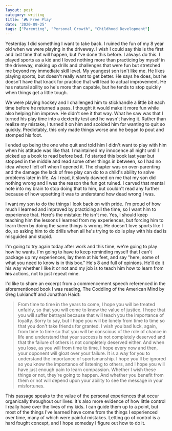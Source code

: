 ```yaml
---
layout: post
category: writing
title: '🎮 Free Play'
date: '2020-09-25'
tags: ["Parenting", "Personal Growth", "Childhood Development"]
---
```


Yesterday I did something I want to take back. I ruined the fun of my 8 year old when we were playing in the driveway. I wish I could say this is the first and last time that will happen, but I've done this before. I always do this. I played sports as a kid and I loved nothing more than practicing by myself in the driveway, making up drills and challenges that were fun but stretched me beyond my immediate skill level. My youngest son isn't like me. He likes playing sports, but doesn't really want to get better. He says he does, but he doesn't have that knack for practice that will lead to actual improvement. He has natural ability so he's more than capable, but he tends to stop quickly when things get a little tough.

<!--more-->

We were playing hockey and I challenged him to stickhandle a little bit each time before he returned a pass. I thought it would make it more fun while also helping him improve. He didn't see it that way. What he saw was that I turned his play time into a dexterity test and he wasn't having it. Rather than realize my mistake, I turned it on him and scolded him for wanting to quit so quickly. Predictably, this only made things worse and he began to pout and stomped his foot. 

I ended up being the one who quit and told him I didn't want to play with him when his attitude was like that. I maintained my innocence all night until I picked up a book to read before bed. I'd started this book last year but stopped in the middle and read some other things in between, so I had no idea where I left off when I opened it. The chapter was on over-parenting and the damage the lack of free play can do to a child's ability to solve problems later in life. As I read, it slowly dawned on me that my son did nothing wrong and __I__ was the reason the fun got ruined. I carved that mental note into my brain to stop doing that to him, but couldn't read any further because of how upsetting it was to understand how dead wrong I was.

I want my son to do the things I look back on with pride. I'm proud of how much I learned and improved by practicing all the time, so I want him to experience that. Here's the mistake: He isn't me. Yes, I should keep teaching him the lessons I learned from my experiences, but forcing him to learn them by doing the same things is wrong. He doesn't love sports like I do, so asking him to do drills when all he's trying to do is play with his dad is misguided and stupid. 

I'm going to try again today after work and this time, we're going to play how he wants. I'm going to have to keep reminding myself that I can't package up my experiences, lay them at his feet, and say "here, some of what you need to know is in this box." He's 8 and full of opinions. He'll do it his way whether I like it or not and my job is to teach him how to learn from __his__ actions, not to just repeat mine.

I'd like to share an excerpt from a commencement speech referenced in the aforementioned book I was reading, The Coddling of the American Mind by Greg Lukianoff and Jonathan Haidt:

> From time to time in the years to come, I hope you will be treated unfairly, so that you will come to know the value of justice. I hope that you will suffer betrayal because that will teach you the importance of loyalty. Sorry to say, but I hope you will be lonely from time to time so that you don't take friends for granted. I wish you bad luck, again, from time to time so that you will be conscious of the role of chance in life and understand that your success is not completely deserved and that the failure of others is not completely deserved either. And when you lose, as you will from time to time, I hope every now and then, your opponent will gloat over your failure. It is a way for you to understand the importance of sportsmanship. I hope you'll be ignored so you know the importance of listening to others, and I hope you will have just enough pain to learn compassion. Whether I wish these things or not, they're going to happen. And whether you benefit from them or not will depend upon your ability to see the message in your misfortunes.

This passage speaks to the value of the personal experiences that occur organically throughout our lives. It's also more evidence of how little control I really have over the lives of my kids. I can guide them up to a point, but most of the things I've learned have come from the things I experienced over time, many of which were painful mistakes. Letting go of control is a hard fought concept, and I hope someday I figure out how to do it.
